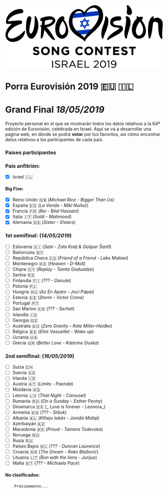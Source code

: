 ![Eurovision2019](src/img/eurovision-2019-israel.png)

# Porra Eurovisión 2019 :eu: :israel:
# Grand Final _18/05/2019_

Proyecto personal en el que se mostrarán todos los datos relativos a la 64ª edición de Eurovisión, celebrada en Israel. 
Aquí se va a desarrollar una pagina web, en dónde se podrá **votar** por tus favoritos, así cómo encontrar datos relativos a los participantes de cada país. 

### Países participantes
  ### País anfitrión:   
  - [x] Israel :israel:
  #### Big Five:
  - [x] Reino Unido :uk: (_Michael Rice - Bigger Than Us_)
  - [x] España :es: (_La Venda - Miki Nuñez_)
  - [x] Francia :fr: (_Roi - Bilal Hassani_)
  - [x] Italia :it: (_Soldi - Mahmood_)
  - [x] Alemania :de: (_Sister - S!sters_)
  ### 1st semifinal: (_14/05/2019_)
  - [ ] Eslovenia 	:slovenia: (_Sebi - Zala Kralj & Gašper Šantl_)
  - [ ] Bielorrusia :belarus:
  - [ ] República Checa :czech_republic: (_Friend of a Friend - Lake Malawi_)
  - [ ] Montenegro :montenegro: (_Heaven - D-Moll_)
  - [ ] Chipre :cyprus: (_Replay - Tamta Goduadze_)
  - [ ] Serbia :serbia: 
  - [ ] Finlandia :finland: (_??? - Darude_)
  - [ ] Polonia :poland:
  - [ ] Hungría :hungary: (_Az Én Apám - Joci Pápai_)
  - [ ] Estonia :estonia: (_Storm - Victor Crone_)
  - [ ] Portugal :portugal:
  - [ ] San Marino :san_marino: (_??? - Serhat_)
  - [ ] Islandia :iceland:
  - [ ] Georgia :georgia:
  - [ ] Australia :australia: (_Zero Gravity - Kate Miller-Heidke_)
  - [ ] Bélgica :belgium: (_Eliot Vassaillet - Wake up_)
  - [ ] Ucrania :ukraine:
  - [ ] Grecia :greece: (_Better Love - Katerine Duska_)
  ### 2nd semifinal: (_16/05/2019_)
  - [ ] Suiza :switzerland:
  - [ ] Suecia :sweden:
  - [ ] Irlanda :ireland:
  - [ ] Austria :austria: (_Limits - Paenda_)
  - [ ] Moldavia :moldova:
  - [ ] Letonia :latvia: (_That Night - Carousel_)
  - [ ] Rumania :romania: (_On a Sunday - Esther Peony_)
  - [ ] Dinamarca :denmark: (_ Love is forever - Leonora_)
  - [ ] Armenia :armenia: (_??? - Srbuk_)
  - [ ] Albania :albania: (_Ktheju tokës - Jonida Maliqi_)
  - [ ] Azerbaiyán :azerbaijan:
  - [ ] Macedonia :macedonia: (_Proud - Tamara Todevska_)
  - [ ] Noruega :norway: 
  - [ ] Rusia :ru:
  - [ ] Países Bajos :netherlands: (_??? - Duncan Laurence_)
  - [ ] Croacia :croatia: (_The Dream - Roko Blažević_)
  - [ ] Lituania :lithuania: (_Run with the lions - Jurijus_)
  - [ ] Malta :malta: (_??? - Michaela Pace_)
  #### No clasificados: 
        Próximamente...
